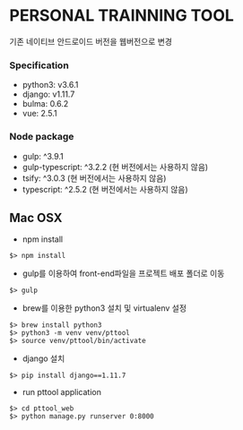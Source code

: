 # PERSONAL TRAINNING TOOL #
기존 네이티브 안드로이드 버전을 웹버전으로 변경 


### Specification
* python3: v3.6.1
* django: v1.11.7
* bulma: 0.6.2
* vue: 2.5.1


### Node package ###
* gulp: ^3.9.1
* gulp-typescript: ^3.2.2 (현 버전에서는 사용하지 않음)
* tsify: ^3.0.3 (현 버전에서는 사용하지 않음)
* typescript: ^2.5.2 (현 버전에서는 사용하지 않음)


## Mac OSX
* npm install
```shell
$> npm install
```

* gulp를 이용하여 front-end파일을 프로젝트 배포 폴더로 이동
```shell
$> gulp
```

* brew를 이용한 python3 설치 및 virtualenv 설정
```shell
$> brew install python3
$> python3 -m venv venv/pttool
$> source venv/pttool/bin/activate
```

* django 설치 
```shell
$> pip install django==1.11.7
```

* run pttool application 
``` shell
$> cd pttool_web
$> python manage.py runserver 0:8000
```